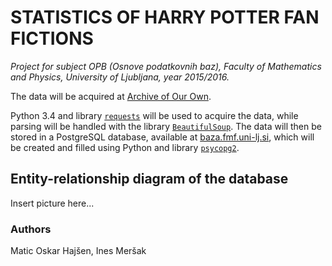 # STATISTICS OF HARRY POTTER FAN FICTIONS #
*Project for subject OPB (Osnove podatkovnih baz), Faculty of Mathematics and Physics, University of Ljubljana, year 2015/2016.*

The data will be acquired at [Archive of Our Own](https://archiveofourown.org/).

Python 3.4 and library [`requests`](http://docs.python-requests.org/en/master/) will be used to acquire the data, while parsing will be handled with the library [`BeautifulSoup`](http://www.crummy.com/software/BeautifulSoup/). The data will then be stored in a PostgreSQL database, available at [baza.fmf.uni-lj.si](http://baza.fmf.uni-lj.si/), which will be created and filled using Python and library [`psycopg2`](https://pypi.python.org/pypi/psycopg2). 

## Entity-relationship diagram of the database ##

Insert picture here...

### Authors ###
Matic Oskar Hajšen, Ines Meršak